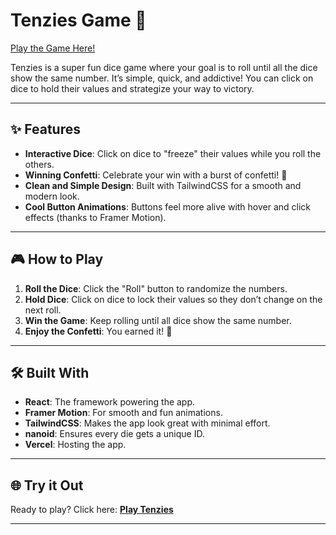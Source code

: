 # Tenzies Game 🎲  

[Play the Game Here!](https://tenzies-inky.vercel.app)

Tenzies is a super fun dice game where your goal is to roll until all the dice show the same number. It’s simple, quick, and addictive! You can click on dice to hold their values and strategize your way to victory.

---

## ✨ Features  

- **Interactive Dice**: Click on dice to "freeze" their values while you roll the others.  
- **Winning Confetti**: Celebrate your win with a burst of confetti! 🎉  
- **Clean and Simple Design**: Built with TailwindCSS for a smooth and modern look.  
- **Cool Button Animations**: Buttons feel more alive with hover and click effects (thanks to Framer Motion).  

---

## 🎮 How to Play  

1. **Roll the Dice**: Click the "Roll" button to randomize the numbers.  
2. **Hold Dice**: Click on dice to lock their values so they don’t change on the next roll.  
3. **Win the Game**: Keep rolling until all dice show the same number.  
4. **Enjoy the Confetti**: You earned it! 🎉  

---

## 🛠️ Built With  

- **React**: The framework powering the app.  
- **Framer Motion**: For smooth and fun animations.  
- **TailwindCSS**: Makes the app look great with minimal effort.  
- **nanoid**: Ensures every die gets a unique ID.  
- **Vercel**: Hosting the app.

---

## 🌐 Try it Out  

Ready to play? Click here: **[Play Tenzies](https://tenzies-inky.vercel.app)**  

---
